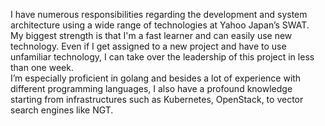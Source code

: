 I have numerous responsibilities regarding the development and system architecture using a wide range of technologies at Yahoo Japan’s SWAT.  
My biggest strength is that I'm a fast learner and can easily use new technology. Even if I get assigned to a new project and have to use unfamiliar technology, I can take over the leadership of this project in less than one week.  
I’m especially proficient in golang and besides a lot of experience with different programming languages, I also have a profound knowledge starting from infrastructures such as Kubernetes, OpenStack, to vector search engines like NGT.
